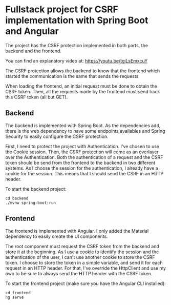 # Fullstack project for CSRF implementation with Spring Boot and Angular

The project has the CSRF protection implemented in both parts, the backend and the frontend.

You can find an explanatory video at: https://youtu.be/tgjLsEmxcuY

The CSRF protection allows the backend to know that the frontend which started the communication
is the same that sends the requests.

When loading the frontend, an initial request must be done to obtain the CSRF token. Then, all
the requests made by the frontend must send back this CSRF token (all but GET).

## Backend

The backend is implemented with Spring Boot. As the dependencies add, there is the web dependency
to have some endpoints availables and Spring Security to easily configure the CSRF protection.

First, I need to protect the project with Authentication. I've chosen to use the Cookie session.
Then, the CSRF protection will come as an overlayer over the Authentication. Both the authentication
of a request and the CSRF token should be send from the frontend to the backend in two different
systems. As I choose the session for the authentication, I already have a cookie for the session.
This means that I should send the CSRF in an HTTP header.

To start the backend project:
```
cd backend
./mvnw spring-boot:run
```

## Frontend

The frontend is implemented with Angular. I only added the Material dependency to easily create
the UI components.

The root component must request the CSRF token from the backend and store it at the beginning.
As I use a cookie to identify the session and the authentication of the user, I can't use another
cookie to store the CSRF token. I choose to store the token in a simple variable, and send it
for each request in an HTTP header. For that, I've override the HttpClient and use my own to
be sure to always send the HTTP header with the CSRF token.

To start the frontend project (make sure you have the Angular CLI installed):
```
cd frontend
ng serve
```

